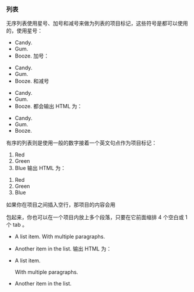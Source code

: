 ### 列表
无序列表使用星号、加号和减号来做为列表的项目标记，这些符号是都可以使用的，使用星号：

* Candy.
* Gum.
* Booze.
加号：

+ Candy.
+ Gum.
+ Booze.
和减号

- Candy.
- Gum.
- Booze.
都会输出 HTML 为：

<ul>
<li>Candy.</li>
<li>Gum.</li>
<li>Booze.</li>
</ul>
有序的列表则是使用一般的数字接着一个英文句点作为项目标记：

1. Red
2. Green
3. Blue
输出 HTML 为：

<ol>
<li>Red</li>
<li>Green</li>
<li>Blue</li>
</ol>
如果你在项目之间插入空行，那项目的内容会用 <p> 包起来，你也可以在一个项目内放上多个段落，只要在它前面缩排 4 个空白或 1 个 tab 。

* A list item.
With multiple paragraphs.

* Another item in the list.
输出 HTML 为：

<ul>
<li><p>A list item.</p>
<p>With multiple paragraphs.</p></li>
<li><p>Another item in the list.</p></li>
</ul>
